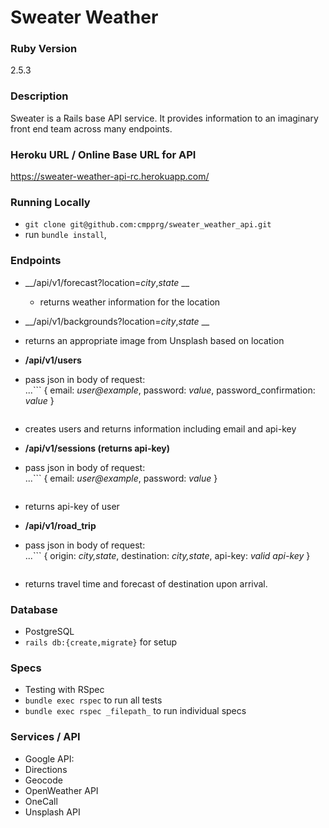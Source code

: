 # Sweater Weather
### Ruby Version
2.5.3

### Description
Sweater is a Rails base API service. It provides information to an imaginary front end team across many endpoints.

### Heroku URL / Online Base URL for API
https://sweater-weather-api-rc.herokuapp.com/

### Running Locally
- `git clone git@github.com:cmpprg/sweater_weather_api.git`
- run `bundle install`,

### Endpoints
- __/api/v1/forecast?location=_city_,_state_ __
  - returns weather information for the location

- __/api/v1/backgrounds?location=_city_,_state_ __
 - returns an appropriate image from Unsplash based on location

- __/api/v1/users__
 - pass json in body of request:  
 ...```
    { email: _user@example_,
      password: _value_,
      password_confirmation: _value_ }
    ```
 - creates users and returns information including email and api-key
- __/api/v1/sessions (returns api-key)__
 - pass json in body of request:  
 ...```
    { email: _user@example_,
      password: _value_ }
    ```
 - returns api-key of user

- __/api/v1/road_trip__
 - pass json in body of request:  
 ...```
    { origin: _city,state_,
      destination: _city,state_,
      api-key: _valid api-key_ }
    ```
 - returns travel time and forecast of destination upon arrival.

### Database
- PostgreSQL
- `rails db:{create,migrate}` for setup

### Specs
- Testing with RSpec
- `bundle exec rspec` to run all tests
- `bundle exec rspec _filepath_` to run individual specs

### Services / API
- Google API:
 - Directions
 - Geocode
- OpenWeather API
 - OneCall
- Unsplash API
